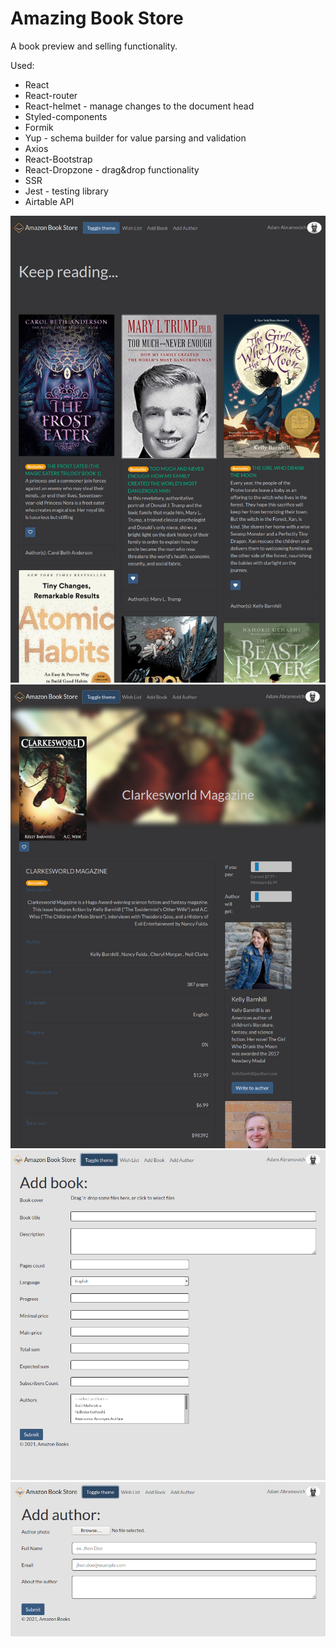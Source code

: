 # Amazing Book Store

A book preview and selling functionality.

Used:
- React
- React-router
- React-helmet - manage changes to the document head
- Styled-components 
- Formik
- Yup - schema builder for value parsing and validation
- Axios
- React-Bootstrap
- React-Dropzone - drag&drop functionality
- SSR
- Jest - testing library
- Airtable API

![Main Page](images/mainPage.png)
![Book Page](images/bookPage.png)
![Add Book Page](images/addBookPage.png)
![Add Author Page](images/addAuthorPage.png)